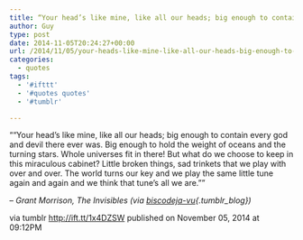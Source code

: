 ```yaml
---
title: “Your head’s like mine, like all our heads; big enough to contain every god and devil there ever was….”
author: Guy
type: post
date: 2014-11-05T20:24:27+00:00
url: /2014/11/05/your-heads-like-mine-like-all-our-heads-big-enough-to-contain-every-god-and-devil-there-ever-was/
categories:
  - quotes
tags:
  - '#ifttt'
  - '#quotes quotes'
  - '#tumblr'

---
```

““Your head’s like mine, like all our heads; big enough to contain every god and devil there ever was. Big enough to hold the weight of oceans and the turning stars. Whole universes fit in there! But what do we choose to keep in this miraculous cabinet? Little broken things, sad trinkets that we play with over and over. The world turns our key and we play the same little tune again and again and we think that tune’s all we are.””

&#8211;  _Grant Morrison, The Invisibles (via [biscodeja-vu][1]{.tumblr_blog})_

via tumblr http://ift.tt/1x4DZSW published on November 05, 2014 at 09:12PM

 [1]: http://ift.tt/10o9iKa